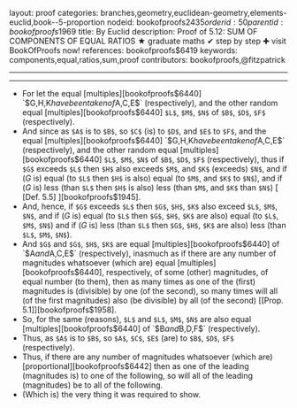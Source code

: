 layout: proof
categories: branches,geometry,euclidean-geometry,elements-euclid,book--5-proportion
nodeid: bookofproofs$2435
orderid: 50
parentid: bookofproofs$1969
title: By Euclid
description:  Proof of 5.12: SUM OF COMPONENTS OF EQUAL RATIOS &#9733; graduate maths &#10004; step by step &#10010; visit BookOfProofs now!
references: bookofproofs$6419
keywords: components,equal,ratios,sum,proof
contributors: bookofproofs,@fitzpatrick

---


---



* For let the equal [multiples][bookofproofs$6440] `$G$`, `$H$`, `$K$` have been taken of `$A$`, `$C$`, `$E$` (respectively), and the other random equal [multiples][bookofproofs$6440] `$L$`, `$M$`, `$N$` of `$B$`, `$D$`, `$F$` (respectively).
* And since as `$A$` is to `$B$`, so `$C$` (is) to `$D$`, and `$E$` to `$F$`, and the equal [multiples][bookofproofs$6440] `$G$`, `$H$`, `$K$` have been taken of `$A$`, `$C$`, `$E$` (respectively), and the other random equal [multiples][bookofproofs$6440] `$L$`, `$M$`, `$N$` of `$B$`, `$D$`, `$F$` (respectively), thus if `$G$` exceeds `$L$` then `$H$` also exceeds `$M$`, and `$K$` (exceeds) `$N$`, and if ($G$ is) equal (to `$L$` then `$H$` is also) equal (to `$M$`, and `$K$` to `$N$`), and if ($G$ is) less (than `$L$` then `$H$` is also) less (than `$M$`, and `$K$` than `$N$`) [ [Def. 5.5] ][bookofproofs$1945].
* And, hence, if `$G$` exceeds `$L$` then `$G$`, `$H$`, `$K$` also exceed `$L$`, `$M$`, `$N$`, and if ($G$ is) equal (to `$L$` then `$G$`, `$H$`, `$K$` are also) equal (to `$L$`, `$M$`, `$N$`) and if ($G$ is) less (than `$L$` then `$G$`, `$H$`, `$K$` are also) less (than `$L$`, `$M$`, `$N$`).
* And `$G$` and `$G$`, `$H$`, `$K$` are equal [multiples][bookofproofs$6440] of `$A$` and `$A$`, `$C$`, `$E$` (respectively), inasmuch as if there are any number of magnitudes whatsoever (which are) equal [multiples][bookofproofs$6440], respectively, of some (other) magnitudes, of equal number (to them), then as many times as one of the (first) magnitudes is (divisible) by one (of the second), so many times will all (of the first magnitudes) also (be divisible) by all (of the second) [[Prop. 5.1]][bookofproofs$1958].
* So, for the same (reasons), `$L$` and `$L$`, `$M$`, `$N$` are also equal [multiples][bookofproofs$6440] of `$B$` and `$B$`, `$D$`, `$F$` (respectively).
* Thus, as `$A$` is to `$B$`, so `$A$`, `$C$`, `$E$` (are) to `$B$`, `$D$`, `$F$` (respectively).
* Thus, if there are any number of magnitudes whatsoever (which are) [proportional][bookofproofs$6442] then as one of the leading (magnitudes is) to one of the following, so will all of the leading (magnitudes) be to all of the following.
* (Which is) the very thing it was required to show.
